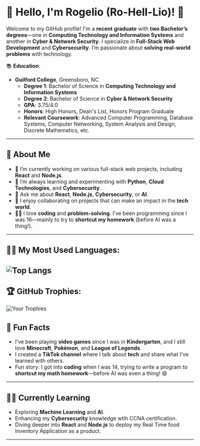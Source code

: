 # 👋 Hello, I'm Rogelio (Ro-Hell-Lio)! 🚀

Welcome to my GitHub profile! I'm a **recent graduate** with **two Bachelor’s degrees**—one in **Computing Technology and Information Systems** and another in **Cyber & Network Security**. I specialize in **Full-Stack Web Development** and **Cybersecurity**. I’m passionate about **solving real-world problems** with technology.

📚 **Education**:
- **Guilford College**, Greensboro, NC
  - **Degree 1**: Bachelor of Science in **Computing Technology and Information Systems**
  - **Degree 2**: Bachelor of Science in **Cyber & Network Security**
  - **GPA**: 3.75/4.0
  - **Honors**: High Honors, Dean's List, Honors Program Graduate
  - **Relevant Coursework**: Advanced Computer Programming, Database Systems, Computer Networking, System Analysis and Design, Discrete Mathematics, etc.

---

## 🚀 About Me

- 🔭 I’m currently working on various full-stack web projects, including **React** and **Node.js**.
- 🌱 I’m always learning and experimenting with **Python**, **Cloud Technologies**, and **Cybersecurity**.
- 💬 Ask me about **React**, **Node.js**, **Cybersecurity**, or **AI**.
- 👯 I enjoy collaborating on projects that can make an impact in the **tech world**.
- 🧑‍💻 I love **coding** and **problem-solving**. I’ve been programming since I was 16—mainly to try to **shortcut my homework** (before AI was a thing!).
  
---
## 🧑‍💻 My Most Used Languages:
![Top Langs](https://github-readme-stats.vercel.app/api/top-langs/?username=RogePM&layout=compact&theme=radical)
---

## 🏆 GitHub Trophies:
![Your Trophies](https://github-profile-trophy.vercel.app/?username=RogePM&theme=gruvbox)



## 🌟 Fun Facts

- I’ve been playing **video games** since I was in **Kindergarten**, and I still love **Minecraft**, **Pokémon**, and **League of Legends**.
- I created a **TikTok channel** where I talk about **tech** and share what I’ve learned with others.
- Fun story: I got into **coding** when I was 14, trying to write a program to **shortcut my math homework**—before AI was even a thing! 😄

---

## 🧑‍💻 Currently Learning

- Exploring **Machine Learning** and **AI**.
- Enhancing my **Cybersecurity** knowledge wtih CCNA certification.
- Diving deeper into **React** and **Node.js** to deploy my Real Time food Inventory Application as a product.

---
